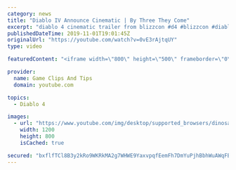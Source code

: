 ```yaml
---
category: news
title: "Diablo IV Announce Cinematic | By Three They Come"
excerpt: "diablo 4 cinematic trailer from blizzcon #d4 #blizzcon #diablo."
publishedDateTime: 2019-11-01T19:01:45Z
originalUrl: "https://youtube.com/watch?v=0vE3rAjtqUY"
type: video

featuredContent: "<iframe width=\"800\" height=\"500\" frameborder=\"0\" src=\"https://www.youtube.com/embed/0vE3rAjtqUY\" allow=\"accelerometer; autoplay; encrypted-media; gyroscope; picture-in-picture\" allowfullscreen></iframe>"

provider:
  name: Game Clips And Tips
  domain: youtube.com

topics:
  - Diablo 4

images:
  - url: "https://www.youtube.com/img/desktop/supported_browsers/dinosaur.png"
    width: 1200
    height: 800
    isCached: true

secured: "bxflfTCl8B3y2kRo9WKRkMA2g7WHWE9YaxvpqfEemFh7DmYuPjhBbhWuAWqFBmdgmyg7bRsRZPdioJxW6hFAZA74APzGYQCbkzzkhsIFHTBTbc3LK5nG6AmhqouPQozUHVYb3hyvvGWO9eWfxdHRyIVzI14xADZJWpTfyAc3lQs3WYtSgmGL+2aHqo2GFDgUnYWAenheYYw9z7Zn6yNO0Z+9sfNMppwNDoAbBPJwse8rX7WPRSLnhPPMEPi1Jr3Sr0+Y3e0SvCQ38lSkHL/Xn9nWMLqkEy2Uv0tt8G0lD31KjFAWyrEowcwunyuc4u3MSmTHagkn4ou+ZUxvM0trUbniF7zR9COtfYqW7gzVwctef4wDw+vBnjwADCBdnc3erpI+jnrsTWCA98CIGfpudw==;r4rvKSzB8TBx1LF6ubZlyQ=="
---
```


